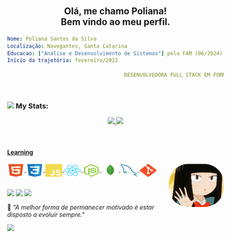 <h2 align="center">Olá, me chamo Poliana! <br>  Bem vindo ao meu perfil.</h2>

```yaml
Nome: Poliana Santos da Silva
Localização: Navegantes, Santa Catarina
Educacao: ["Análise e Desenvolvimento de Sistemas"] pela FAM (06/2024) e ["Dev Full Stack"] pela Resilia Educação (07/2022).
Início da trajetória: fevereiro/2022

                                      DESENVOLVEDORA FULL STACK EM FORMAÇÃO

```
<br>

### <img src="https://media.giphy.com/media/cj87CxfRtrUifF3Ryk/giphy.gif" width="25"> My Stats:

<div align="center">
  <a href="https://github.com/pollysantos">
  <img width="40%" src="https://github-readme-stats.vercel.app/api?username=pollysantos&show_icons=true&theme=gotham&include_all_commits=true&count_private=true"/>
  <img width="39.4%" src="https://github-readme-stats.vercel.app/api/top-langs/?username=pollysantos&layout=compact&langs_count=7&theme=gotham"/>
</div>
<br>
<br>
  
  <h4>Learning</h4>
  <!--LINGUAGENS:-->
  <div style="display: inline_block">
  <img align="center" title="HTML" alt="Polly-HTML" height="30" width="40" src="https://raw.githubusercontent.com/devicons/devicon/master/icons/html5/html5-original.svg">
  <img align="center" title="CSS" alt="Polly-CSS" height="30" width="40" src="https://raw.githubusercontent.com/devicons/devicon/master/icons/css3/css3-original.svg">
  <img align="center" title="Javascript" alt="Polly-Js" height="30" width="40"      src="https://raw.githubusercontent.com/devicons/devicon/master/icons/javascript/javascript-plain.svg">
  <!--FRAMEWORKS:--> 
    <img align="center" title="ReactJS" alt="Polly-ReactJS" height="30" width="40" src="https://raw.githubusercontent.com/devicons/devicon/master/icons/react/react-original.svg">
    <img align="center" title="NodeJS" alt="Polly-NodeJS" height="30" width="40" src="https://raw.githubusercontent.com/devicons/devicon/master/icons/nodejs/nodejs-original.svg">
    <!--BANCOS:-->
  <img align="center" title="MongoDB" alt="Polly-MongoDB" height="30" width="40" src="https://raw.githubusercontent.com/devicons/devicon/master/icons/mongodb/mongodb-original.svg">
  <img align="center" title="MySql" alt="Polly-Mysql" height="30" width="40" src="https://raw.githubusercontent.com/devicons/devicon/master/icons/mysql/mysql-original.svg">
  <!--FERRAMENTAS:--> 
  <img align="center" title="GIT" alt="Polly-Git" height="30" width="40" src="https://raw.githubusercontent.com/devicons/devicon/master/icons/git/git-original.svg">
  
   <!--GIF:--> 
  <img align="right" alt="polly-pic" height="100" style="border-radius:45px;" src="https://github.com/PollySantos/PollySantos/blob/main/Gif-%20Sawako.gif?raw=true">
 </div/>
  
  ## 
 <!--CONTATO:-->
  <a href="https://www.linkedin.com/in/polianasantoss"><img src="https://img.shields.io/badge/-LinkedIn-%230077B5?style=for-the-badge&logo=linkedin&logoColor=white" target="_blank"></a>
  <a href = "mailto:zpolianasantos@gmail.com"><img src="https://img.shields.io/badge/-Gmail-%23333?style=for-the-badge&logo=gmail&logoColor=white" target="_blank"></a>
  <a href="https://codepen.io/pollysantos" target="_blank"><img src="https://img.shields.io/badge/-codepen-%FF7F3F?style=for-the-badge&logo=codepen&logoColor=white" target="_blank"></a>
  <br>
  <p>🧠 <spam style="font-style:italic">"A melhor forma de permanecer motivado é estar disposto a evoluir sempre."</spam></p>
<img src="https://github.com/pollysantos/pollysantos/blob/output/github-contribution-grid-snake.svg">
<br>
<a align="center" href="https://github.com/pollysantos">



